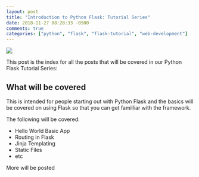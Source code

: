 ```yaml
---
layout: post
title: "Introduction to Python Flask: Tutorial Series"
date: 2018-11-27 08:28:33 -0500
comments: true
categories: ["python", "flask", "flask-tutorial", "web-development"] 
---
```


![](https://objects.ruanbekker.com/assets/images/python-flask.png)

This post is the index for all the posts that will be covered in our Python Flask Tutorial Series:

## What will be covered

This is intended for people starting out with Python Flask and the basics will be covered on using Flask so that you can get familliar with the framework.

The following will be covered:

  - Hello World Basic App
  - Routing in Flask
  - Jinja Templating
  - Static Files
  - etc

More will be posted

<script type="text/javascript">
  ( function() {
    if (window.CHITIKA === undefined) { window.CHITIKA = { 'units' : [] }; };
    var unit = {"calltype":"async[2]","publisher":"rbekker87","width":728,"height":90,"sid":"Chitika Default"};
    var placement_id = window.CHITIKA.units.length;
    window.CHITIKA.units.push(unit);
    document.write('<div id="chitikaAdBlock-' + placement_id + '"></div>');
}());
</script>
<script type="text/javascript" src="//cdn.chitika.net/getads.js" async></script>

